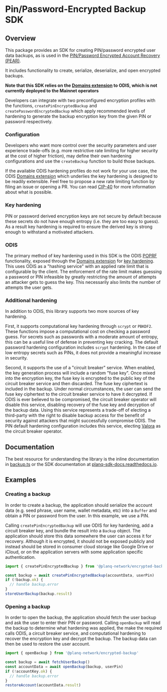 # Pin/Password-Encrypted Backup SDK

## Overview

This package provides an SDK for creating PIN/password encrypted user data backups, as is used in
the [PIN/Password Encrypted Account Recovery (PEAR)].

[PIN/Password Encrypted Account Recovery (PEAR)]: https://docs.planq.network/celo-codebase/protocol/identity/encrypted-cloud-backup

It includes functionality to create, serialize, deserialize, and open encrypted backups.

**Note that this SDK relies on the [Domains extension] to ODIS, which is not currently deployed to
the Mainnet operators**

[Domains extension]: https://docs.planq.network/celo-codebase/protocol/odis/domains

Developers can integrate with two preconfigured encryption profiles with the functions,
`createPinEncryptedBackup` and `createPasswordEncryptedBackup` which apply recommended levels of
hardening to generate the backup encryption key from the given PIN or password respectively.

### Configuration

Developers who want more control over the security parameters and user experience trade-offs (e.g.
more restrictive rate limiting for higher security at the cost of higher friction), may define their
own hardening configurations and use the `createBackup` function to build those backups.

If the available ODIS hardening profiles do not work for your use case, the ODIS [Domains extension]
which underlies the key hardening is designed to be readily extensible. Feel free to propose a new
rate limiting function by filing an issue or opening a PR. You can read [CIP-40] for more
information about what is possible.

[Domains extension]: https://docs.planq.network/celo-codebase/protocol/odis/domains
[CIP-40]: https://github.com/celo-org/celo-proposals/blob/master/CIPs/cip-0040.md

### Key hardening

PIN or password derived encryption keys are not secure by default because these secrets do not have
enough entropy (i.e. they are too easy to guess). As a result key hardening is required to ensure
the derived key is strong enough to withstand a motivated attackers.

### ODIS

The primary method of key hardening used in this SDK is the ODIS [POPRF] functionality, exposed
through the [Domains extension] for [key hardening]. This uses ODIS as a "hashing service" with an
applied rate limit that is configurable by the client. The enforcement of the rate limit makes
guessing a password or PIN infeasible by greatly restricting the amount of attempts an attacker gets
to guess the key. This necessarily also limits the number of attempts the user gets.

[POPRF]: https://github.com/celo-org/celo-poprf-rs
[Domains extension]: https://docs.planq.network/celo-codebase/protocol/odis/domains
[key hardening]: https://docs.planq.network/celo-codebase/protocol/odis/use-cases/key-hardening

### Additional hardening

In addition to ODIS, this library supports two more sources of key hardening.

First, it supports computational key hardening through `scrypt` or `PBKDF2`. These functions impose
a computational cost on checking a password guess. For secrets such as passwords with a moderate
amount of entropy, this can be a useful line of defense in preventing key cracking. The default
password hardening configuration includes `scrypt` hardening. In the case of low entropy secrets
such as PINs, it does not provide a meaningful increase in security.

Second, it supports the use of a "circuit breaker" service. When enabled, the key generation process
will include a random "fuse key". Once mixed into the encryption key, the fuse key is encrypted to
the public key of the circuit breaker service and then discarded. The fuse key ciphertext is
included in the backup. Under normal circumstances, the user can send the fuse key ciphertext to the
circuit breaker service to have it decrypted. If ODIS is ever believed to be compromised, the
circuit breaker operator will disable this service, disabling recovery of the fuse key and
decryption of the backup data. Using this service represents a trade-off of electing a third-party
with the right to disable backup access for the benefit of security against attackers that might
successfully compromise ODIS. The PIN default hardening configuration includes this service,
electing [Valora] as the circuit breaker operator.

[Valora]: https://valoraapp.com/

## Documentation

The best resource for understanding the library is the inline documentation in [backup.ts] or the
SDK documentation at [planq-sdk-docs.readthedocs.io].

[backup.ts]: src/backup.ts
[planq-sdk-docs.readthedocs.io]: https://planq-sdk-docs.readthedocs.io/en/latest/encrypted-backup/

## Examples

### Creating a backup

In order to create a backup, the application should serialize the account data (e.g. seed phrase, user
name, wallet metadata, etc) into a `Buffer` and obtain a PIN or password from the user. In this
example, we use a PIN.

Calling `createPinEncryptedBackup` will use ODIS for key hardening, add a circuit breaker key, and
bundle the result into a `Backup` object. The application should store this data somewhere the user
can access it for recovery. Although it is encrypted, it should not be exposed publicly and
instead should be stored in consumer cloud storage like Google Drive or iCloud, or on the
application servers with some application specific authentication.

```typescript
import { createPinEncryptedBackup } from '@planq-network/encrypted-backup'

const backup = await createPinEncryptedBackup(accountData, userPin)
if (!backup.ok) {
  // handle backup.error
}
storeUserBackup(backup.result)
```

### Opening a backup

In order to open the backup, the application should fetch the user backup and ask the user to enter
their PIN or password. Calling `openBackup` will read the backup to determine what hardening was
applied, the make the required calls ODIS, a circuit breaker service, and computational hardening to
recover the encryption key and decrypt the backup. The backup data can then be used to restore the
user account.

```typescript
import { openBackup } from '@planq-network/encrypted-backup'

const backup = await fetchUserBackup()
const accountData = await openBackup(backup, userPin)
if (!accountKey.ok) {
  // handle backup.error
}
restoreAccount(accountData.result)
```
